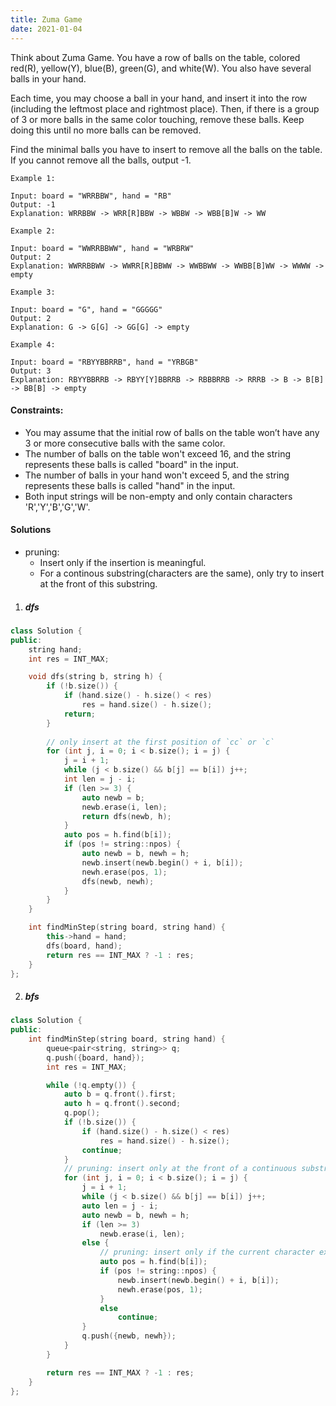 ```yaml
---
title: Zuma Game
date: 2021-01-04
---
```

Think about Zuma Game. You have a row of balls on the table, colored red(R), yellow(Y), blue(B), green(G), and white(W). You also have several balls in your hand.

Each time, you may choose a ball in your hand, and insert it into the row (including the leftmost place and rightmost place). Then, if there is a group of 3 or more balls in the same color touching, remove these balls. Keep doing this until no more balls can be removed.

Find the minimal balls you have to insert to remove all the balls on the table. If you cannot remove all the balls, output -1.

 

```
Example 1:

Input: board = "WRRBBW", hand = "RB"
Output: -1
Explanation: WRRBBW -> WRR[R]BBW -> WBBW -> WBB[B]W -> WW

Example 2:

Input: board = "WWRRBBWW", hand = "WRBRW"
Output: 2
Explanation: WWRRBBWW -> WWRR[R]BBWW -> WWBBWW -> WWBB[B]WW -> WWWW -> empty

Example 3:

Input: board = "G", hand = "GGGGG"
Output: 2
Explanation: G -> G[G] -> GG[G] -> empty 

Example 4:

Input: board = "RBYYBBRRB", hand = "YRBGB"
Output: 3
Explanation: RBYYBBRRB -> RBYY[Y]BBRRB -> RBBBRRB -> RRRB -> B -> B[B] -> BB[B] -> empty 
```

 

#### Constraints:

-    You may assume that the initial row of balls on the table won’t have any 3 or more consecutive balls with the same color.
-    The number of balls on the table won't exceed 16, and the string represents these balls is called "board" in the input.
-    The number of balls in your hand won't exceed 5, and the string represents these balls is called "hand" in the input.
-    Both input strings will be non-empty and only contain characters 'R','Y','B','G','W'.


#### Solutions

- pruning:
    - Insert only if the insertion is meaningful.
    - For a continous substring(characters are the same), only try to insert at the front of this substring.

1. ##### dfs

```cpp
class Solution {
public:
    string hand;
    int res = INT_MAX;

    void dfs(string b, string h) {
        if (!b.size()) {
            if (hand.size() - h.size() < res)
                res = hand.size() - h.size();
            return;
        }
            
        // only insert at the first position of `cc` or `c`
        for (int j, i = 0; i < b.size(); i = j) {
            j = i + 1;
            while (j < b.size() && b[j] == b[i]) j++;
            int len = j - i;
            if (len >= 3) {
                auto newb = b;
                newb.erase(i, len);
                return dfs(newb, h);
            }
            auto pos = h.find(b[i]);
            if (pos != string::npos) {
                auto newb = b, newh = h;
                newb.insert(newb.begin() + i, b[i]);
                newh.erase(pos, 1);
                dfs(newb, newh);
            }
        }
    }

    int findMinStep(string board, string hand) {
        this->hand = hand;
        dfs(board, hand);
        return res == INT_MAX ? -1 : res;
    }
};
```


2. ##### bfs

```cpp
class Solution {
public:
    int findMinStep(string board, string hand) {
        queue<pair<string, string>> q;
        q.push({board, hand});
        int res = INT_MAX;

        while (!q.empty()) {
            auto b = q.front().first;
            auto h = q.front().second;
            q.pop();
            if (!b.size()) {
                if (hand.size() - h.size() < res)
                    res = hand.size() - h.size();
                continue;
            }
            // pruning: insert only at the front of a continuous substring
            for (int j, i = 0; i < b.size(); i = j) {
                j = i + 1;
                while (j < b.size() && b[j] == b[i]) j++;
                auto len = j - i;
                auto newb = b, newh = h;
                if (len >= 3)
                    newb.erase(i, len);
                else {
                    // pruning: insert only if the current character exists in hand
                    auto pos = h.find(b[i]);
                    if (pos != string::npos) {
                        newb.insert(newb.begin() + i, b[i]);
                        newh.erase(pos, 1);
                    }
                    else
                        continue;
                }
                q.push({newb, newh});
            } 
        }

        return res == INT_MAX ? -1 : res;
    }
};
```